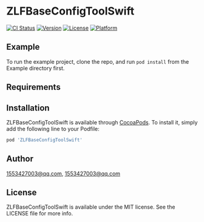 # ZLFBaseConfigToolSwift

[![CI Status](https://img.shields.io/travis/1553427003@qq.com/ZLFBaseConfigToolSwift.svg?style=flat)](https://travis-ci.org/1553427003@qq.com/ZLFBaseConfigToolSwift)
[![Version](https://img.shields.io/cocoapods/v/ZLFBaseConfigToolSwift.svg?style=flat)](https://cocoapods.org/pods/ZLFBaseConfigToolSwift)
[![License](https://img.shields.io/cocoapods/l/ZLFBaseConfigToolSwift.svg?style=flat)](https://cocoapods.org/pods/ZLFBaseConfigToolSwift)
[![Platform](https://img.shields.io/cocoapods/p/ZLFBaseConfigToolSwift.svg?style=flat)](https://cocoapods.org/pods/ZLFBaseConfigToolSwift)

## Example

To run the example project, clone the repo, and run `pod install` from the Example directory first.

## Requirements

## Installation

ZLFBaseConfigToolSwift is available through [CocoaPods](https://cocoapods.org). To install
it, simply add the following line to your Podfile:

```ruby
pod 'ZLFBaseConfigToolSwift'
```

## Author

1553427003@qq.com, 1553427003@qq.com

## License

ZLFBaseConfigToolSwift is available under the MIT license. See the LICENSE file for more info.
